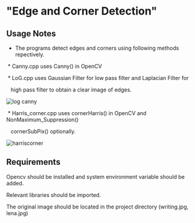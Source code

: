<h1>"Edge and Corner Detection"</h1>


<h2>Usage Notes</h2>


- The programs detect edges and corners using following methods repectively.

 * Canny.cpp uses Canny() in OpenCV

 * LoG.cpp uses Gaussian Filter for low pass filter and Laplacian Filter for

   high pass filter to obtain a clear image of edges. 
   
   
   ![log canny](https://user-images.githubusercontent.com/36324014/50730047-7dc79600-1187-11e9-8a3d-ab48538304d7.JPG)


 * Harris_corner.cpp uses cornerHarris() in OpenCV and NonMaximum_Suppression()

   cornerSubPix() optionally.
   
   ![harriscorner](https://user-images.githubusercontent.com/36324014/50730053-90da6600-1187-11e9-8df8-87e166cc4e94.JPG)


<h2>Requirements</h2>


Opencv should be installed and system environment variable should be added.

Relevant libraries should be imported.

The original image should be located in the project directory (writing.jpg, lena.jpg) 
